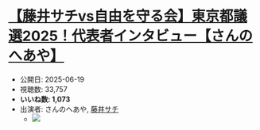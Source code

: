 # [【藤井サチvs自由を守る会】東京都議選2025！代表者インタビュー【さんのへあや】](https://www.youtube.com/watch?v=bEyoq0rx-5U)
-   公開日: 2025-06-19
-   視聴数: 33,757
-   **いいね数: 1,073**
-   出演者: さんのへあや, [藤井サチ](/rehacq_fan/people/藤井サチ "wikilink")
    - [![](https://img.youtube.com/vi/bEyoq0rx-5U/hqdefault.jpg)](https://www.youtube.com/watch?v=bEyoq0rx-5U)
